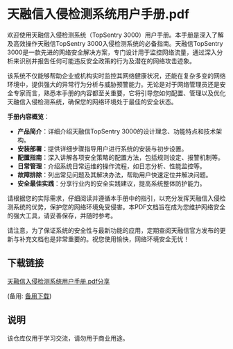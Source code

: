 # 天融信入侵检测系统用户手册.pdf

欢迎使用天融信入侵检测系统（TopSentry 3000）用户手册。本手册是深入了解及高效操作天融信TopSentry 3000入侵检测系统的必备指南。天融信TopSentry 3000是一款先进的网络安全解决方案，专门设计用于监控网络流量，通过深入分析来识别并报告任何可能违反安全政策的行为及潜在的网络攻击迹象。

该系统不仅能够帮助企业或机构实时监控其网络健康状况，还能在复杂多变的网络环境中，提供强大的异常行为分析与威胁预警能力。无论是对于网络管理员还是安全专家而言，熟悉本手册的内容都至关重要，它将引导您如何配置、管理以及优化天融信入侵检测系统，确保您的网络环境处于最佳的安全状态。

**手册内容概览**：
- **产品简介**：详细介绍天融信TopSentry 3000的设计理念、功能特点和技术架构。
- **安装部署**：提供详细步骤指导用户进行系统的安装与初步设置。
- **配置指南**：深入讲解各项安全策略的配置方法，包括规则设定、报警机制等。
- **日常管理**：介绍系统日常运维的操作流程，如日志分析、性能监控等。
- **故障排除**：列出常见问题及其解决办法，帮助用户快速定位并解决问题。
- **安全最佳实践**：分享行业内的安全实践建议，提高系统整体防护能力。

请根据您的实际需求，仔细阅读并遵循本手册中的指引，以充分发挥天融信入侵检测系统的优势，保护您的网络环境免受侵害。本PDF文档旨在成为您维护网络安全的强大工具，请妥善保存，并随时参考。

请注意，为了保证系统的安全性与最新功能的应用，定期查阅天融信官方发布的更新与补充文档也是非常重要的。祝您使用愉快，网络环境安全无忧！

## 下载链接
[天融信入侵检测系统用户手册.pdf分享](https://pan.quark.cn/s/b03ced454fdb) 

(备用: [备用下载](https://pan.baidu.com/s/13G9BOZKLX03Sk_u8FQ9fnA?pwd=1234))

## 说明

该仓库仅用于学习交流，请勿用于商业用途。
